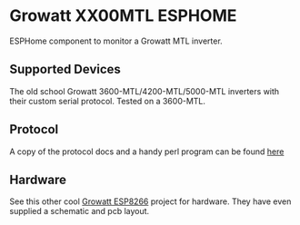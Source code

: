 # Growatt XX00MTL ESPHOME

ESPHome component to monitor a Growatt MTL inverter.

## Supported Devices

The old school Growatt 3600-MTL/4200-MTL/5000-MTL inverters with their custom serial protocol.  Tested on a 3600-MTL.

## Protocol

A copy of the protocol docs and a handy perl program can be found [here](https://www.snafu.priv.at/mystuff/growatt.html)

## Hardware

See this other cool [Growatt ESP8266](https://github.com/jkairys/growatt-esp8266/tree/master) project for hardware.  They have even supplied a schematic and pcb layout.
